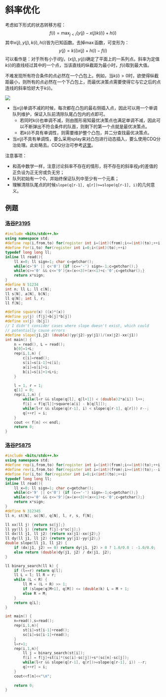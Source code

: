 # 斜率优化

考虑如下形式的状态转移方程：
$$
f(i) = \max_{j < i} \{ y(j) - x(j) k(i) \} +h(i)
$$
其中$x(j),y(j),k(i),h(i)$皆为已知函数。去掉$\max$函数，可变形为：
$$
y(j) = k(i)x(j) + h(i)-f(i)
$$
可以看作是：对于所有小于$i$的$j$，$(x(j), y(j))$确定了平面上的一系列点。斜率为定值$k(i)$的直线经过其中的一个点，当该直线的纵截距为最小时，$f(i)$取到最大值。

不难发现所有符合条件的点必然在一个凸包上。例如，当$k(i) > 0$时，欲使得纵截距最小，则所有的点必然在一个下凸包上，而最优决策点需要使得它与它之后的点连线的斜率恰好大于$k(i)$。

![](/home/eric/Pictures/2020-12-31-121442_660x489_scrot.png)

- 当$x(j)$单调不减的时候，每次都在凸包的最右侧插入点，因此可以用一个单调队列维护，保证入队前清除队尾凸包内的点即可。
  - 若同时$k(i)$也单调不减，则由图形易知最优决策点也满足单调不减，因此可以不断弹出不符合条件的队首，则剩下的第一个点就是最优决策点。
  - 若$k(i)$不具有单调性，则需要维护整个凸包，并二分查找最优决策点。
- 当$x(j)$不具有单调性，要么采用splay来对凸包进行动态插入，要么使用CDQ分治处理。此处略去。CDQ分治可参考[这里](https://blog.csdn.net/u013534123/article/details/78691325)。

注意事项：

- 和高中数学一样，注意讨论斜率不存在的情形，将不存在的斜率视$y$的差值的正负设为正无穷或负无穷；
- 队列初始有一个$0$，并始终保证队列中至少有一个元素；
- 理解清除队尾点的时候`slope(q[r-1], q[r])>=slope(q[r-1], i)`的几何意义。

## 例题

### [洛谷P3195](https://www.luogu.com.cn/problem/P3195)

```cpp
#include <bits/stdc++.h>
using namespace std;
#define rep(i,from,to) for(register int i=(int)(from);i<=(int)(to);++i)
#define For(i,to) for(register int i=0;i<(int)(to);++i)
typedef long long ll;
inline ll read(){
    ll x=0; ll sign=1; char c=getchar();
    while(c>'9' || c<'0') {if (c=='-') sign=-1;c=getchar();}
    while(c>='0' && c<='9'){x=(x<<3)+(x<<1)+c-'0';c=getchar();}
    return x*sign;
}
#define N 51234
int n; ll L; ll c[N];
ll s[N], a[N], b[N];
ll q[N]; int l, r;
ll f[N];

#define square(x) ((x)*(x))
#define yy(j) (f[j]+b[j]*b[j])
#define xx(j) (b[j])
// I didn't consider cases where slope doesn't exist, which could
// potentially cause errors
#define slope(j1,j2) (double)(yy(j2)-yy(j1))/(xx(j2)-xx(j1))
int main() {
    n = read(), L = read();
    b[0]=1+L;
    rep(i,1,n) {
        c[i]=read();
        s[i]=s[i-1]+c[i];
        a[i]=s[i]+i;
        b[i]=s[i]+1+L+i;
    }

    l = 1, r = 1;
    q[1] = 0;
    rep(i,1,n) {
        while(l<r && slope(q[l], q[l+1]) < (double)2*a[i]) l++;
        f[i] = f[q[l]]+square(a[i] - b[q[l]]);
        while(l<r && slope(q[r-1], i) < slope(q[r-1], q[r])) r--;
        q[++r] = i;
    }
    cout << f[n] << endl;
    return 0;
}
```

### [洛谷P5875](https://www.luogu.com.cn/problem/P5785)

```cpp
#include <bits/stdc++.h>
using namespace std;
#define rep(i,from,to) for(register int i=(int)(from);i<=(int)(to);++i)
#define rev(i,from,to) for(register int i=(int)(from);i>=(int)(to);--i)
#define For(i,to) for(register int i=0;i<(int)(to);++i)
typedef long long ll;
inline ll read(){
    ll x=0; ll sign=1; char c=getchar();
    while(c>'9' || c<'0') {if (c=='-') sign=-1;c=getchar();}
    while(c>='0' && c<='9'){x=(x<<3)+(x<<1)+c-'0';c=getchar();}
    return x*sign;
}
#define N 312345
ll n, st[N], sc[N], q[N], l, r, s, f[N];

ll xx(ll j) {return sc[j];}
ll yy(ll j) {return f[j]-s*sc[j];}
ll dx(ll j1, ll j2) {return xx(j1)-xx(j2);}
ll dy(ll j1, ll j2) {return yy(j1)-yy(j2);}
double slope(ll j1, ll j2) {
    if (dx(j1, j2) == 0) return dy(j1, j2) > 0 ? 1.0/0.0 : -1.0/0.0;
    else return (double)dy(j1, j2) / dx(j1, j2);
}

ll binary_search(ll k) {
    if (l==r) return q[l];
    ll L = l; ll R = r;
    while (L < R) {
        ll M = (L + R) >> 1;
        if (slope(q[M+1], q[M]) <= (double)k) L = M + 1;
        else R = M;
    }
    return q[L];
}

int main() {
    n=read(),s=read();
    rep(i,1,n){
        st[i]=st[i-1]+read();
        sc[i]=sc[i-1]+read();
    }
    l=r=1;
    rep(i,1,n){
        ll j = binary_search(st[i]);
        f[i] = f[j]+st[i]*(sc[i]-sc[j])+s*(sc[n]-sc[j]);
        while(l<r && slope(q[r-1], q[r])>=slope(q[r-1], i)) --r;
        q[++r] = i;
    }
    cout<<f[n]<<"\n";
    
    return 0;
}
```

